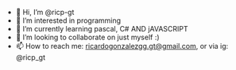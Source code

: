 - 👋 Hi, I’m @ricp-gt
- 👀 I’m interested in programming
- 🌱 I’m currently learning pascal, C# AND jAVASCRIPT
- 💞️ I’m looking to collaborate on just myself :)
- 📫 How to reach me: ricardogonzalezgg.gt@gmail.com, or via ig: @ricp_gt

<!---
ricp-gt/ricp-gt is a ✨ special ✨ repository because its `README.md` (this file) appears on your GitHub profile.
You can click the Preview link to take a look at your changes.
--->
